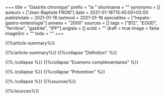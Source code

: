 +++
title = "Gastrite chronique"
prefix = "la "
shortname = ""
synonyms = []
auteurs = ["Jean-Baptiste FRON"]
date = 2021-01-18T15:45:00+02:00
publishdate = 2021-01-18
lastmod = 2021-01-18
specialites = ["hepato-gastro-enterologie"]
annees = "2000"
sources = []
tags = ["B12", "EOGD", "ferritine", "gastrite", "IPP"]
anglais = []
sctid = ""
draft = true
image = false
imageSrc = ""
todo = ""
+++

{{%article-summary%}}



{{%/article-summary%}}
{{%collapse "Définition" %}}



{{% /collapse %}}
{{%collapse "Examens complémentaires" %}}


{{% /collapse %}}
{{%collapse "Prévention" %}}


{{% /collapse %}}
{{%sources%}}



{{%/sources%}}
